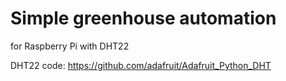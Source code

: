 # Simple greenhouse automation
 for Raspberry Pi with DHT22


DHT22 code: https://github.com/adafruit/Adafruit_Python_DHT
